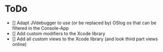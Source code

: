 # ToDo


- [] Adapt JVdebugger to use (or be replaced by) OSlog os that can be filtered in the Console-App
- [] Add custom modifiers to the Xcode library 
- [] Add all custom views to the Xcode library (and look third part views online)
